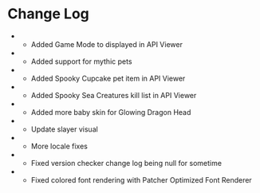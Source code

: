 # Change Log

* + Added Game Mode to displayed in API Viewer
* + Added support for mythic pets
* + Added Spooky Cupcake pet item in API Viewer
* + Added Spooky Sea Creatures kill list in API Viewer
* + Added more baby skin for Glowing Dragon Head
* * Update slayer visual
* * More locale fixes
* * Fixed version checker change log being null for sometime
* * Fixed colored font rendering with Patcher Optimized Font Renderer